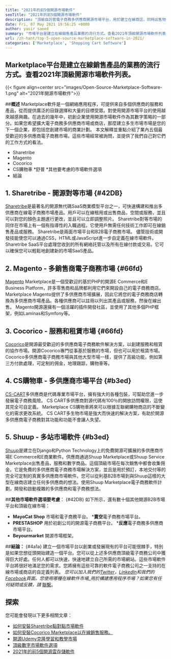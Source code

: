 ```yaml
---
title: "2021年的前5個開源市場軟件" 
seoTitle: "2021年的前5個開源市場軟件" 
description: "頂級自託管電子商務多供應商開源市場平台，用於建立在線商店，同時出售物理和數字產品。" 
date: Fri, 07 May 2021 19:56:25 +0000
author: yasir saeed
summary: "市場平台是建立在線銷售產品業務的流行方式。查看2021年頂級開源市場軟件列表。" 
url: /zh-hant/top-5-open-source-marketplace-software-in-2021/
categories: ['Marketplace', 'Shopping Cart Software']
---
```


## Marketplace平台是建立在線銷售產品的業務的流行方式。查看2021年頂級開源市場軟件列表。

{{< figure align=center src="images/Open-Source-Marketplace-Software-1.png" alt="2021年開源市場軟件">}}


##**概述**
Marketplace軟件是一個網絡應用程序，可提供來自多個供應商的服務和產品，從而提供廣泛的目錄選擇和大量的目標受眾。對使用開源市場平台的使用越來越感興趣。在過去的幾年中，初創企業使用開源市場軟件作為其數字策略的一部分。如果您希望擴大電子商務多供應商市場或商店，那麼建立多生市場市場是您的下一個企業，即包括您創建市場的商業計劃。
本文解釋並重點介紹了業內五個最受歡迎的多供應商電子商務市場，這些市場經常被詢問，並提供了我們自己對它們的工作方式的看法。
  * Sharetribe
  * Magento
  * Cocorico
  * CS購物車
  *舒普
  *其他要考慮的市場軟件選項
  * 結論

## 1.  **Sharetribe**   - 開源**對等市場**   {#42DB}
[Sharetribe][1]是最著名的開源無代碼SaaS商業模型平台之一，可快速構建和推出多供應商在線電子商務市場產品。用戶可以在線租用或出售商品，空間或服務，並且可以對您的顏色主題進行更改，並且可以立即調整照片。 Sharetribe對等市場的同伴在市場上有一個有指導性的入職過程。它使用戶無需任何技術工作即可在線銷售產品或服務。 Sharetribe是兩面市場平台和B2B電子商務市場。
儘管技術或開發技能使您可以通過CSS，HTML或JavaScript進一步自定義在線市場軟件。 Sharetribe SaaS平台處理您收到的所有網絡託管以及所有在線付款或交易。它可以確保您可以輕鬆地創建新的市場SaaS產品。

## 2.  **Magento**   - 多銷售商電子商務市場 {#66fd}
[Magento][2] Marketplace是一個受歡迎的基於PHP的開源E Commerce和E Business Platform，許多零售商和品牌都利用它們來開設自己的電子商務商店。 Marketplace Magento提供了多供應商市場擴展，因此它將您的電子商務商店轉換為多供應商市場產品。各種供應商可以註冊以列出其產品或服務，然後在線出售。 Magento開源還擁有一個活躍的插件開發社區，並使用了其他多個PHP框架，例如Laminas和Symfony等。

## 3.  **Cocorico**   - 服務和租賃市場 {#66fd}
[Cocorico][3]是開源最受歡迎的多供應商電子商務軟件解決方案，以創建服務和租賃的協作市場。開源Cocorico專門從事基於服務的市場，但也可以用於租賃市場。 Cocorico多供應商電子商務市場與其他大型市場一樣，提供了高級功能，例如第三方付款處理，可定制的佣金，地理跟踪，購物車等。

## 4. **CS購物車**   - 多供應商市場平台 {#b3ed}
[CS-CART][4]多供應商是代碼專業市場平台，擁有強大的各種包裝，可幫助您進一步發展電子商務風險。 CS CART多供應商對源代碼有100％的開放訪問權限，這使其完全可自定義。 Marketplace CS購物車將來可以根據互聯網購物商店的不斷變化的需求更改系統。 CS CART多生物市場是強大而快速的解決方案，有助於開源多供應商電子商務對其功能和功能不會讓人失望。

## 5.  **Shuup**   - 多站市場軟件 {#b3ed}
[Shuup][5]是建立在Django和Python Technology上的免費開源可擴展的多供應商市場E Commerce和E商業軟件。供應商通過Shuup Marketplace或Shuup Service Marketplace出售產品，服務和數字商品。這個頂級市場在每次銷售中都會收集佣金。它是免費的多供應商電子商務市場解決方案，並且是用於預訂，本地交付等的完全可定制的真實多供應商市場軟件。您可以從利基B2B市場到與Shuup這樣的大型在線商店建立任何多供應商的想法。使用Shuup Marketplace電子商務軟件計劃，開發和啟動複雜的多供應商和電子商務想法。

##**其他市場軟件選項要考慮**： {#42DB}
如下所示，還有數十個其他開源B2B市場平台和頂級在線市場：
  * **MayoCat Shop** 市場和電子商務平台。
 ***賣空**電子商務市場平台。
  * **PRESTASHOP** 用於初創公司的開源電子商務平台。
 ***反應**電子商務多供應商市場平台。
  * **Beyourmarket** 開源市場框架。

##**結論：**   {#4a1a}
建立一個市場平台以創業或發展現有的平台可能很棘手，特別是如果您想從頭開始建造一個平台。您可以從上述多供應商頂級電子商務公司中獲得巨大好處。任何人都可以快速，快速地建立自己所需的市場網站。這些市場軟件平台將很好地滿足您的需求。您將擁有這些可靠的軟件電子商務公司之一支持的在線市場或商店的自定義列表。
_您可以加入我們的[Twitter][6]，[LinkedIn][7]和我們的[Facebook][8]頁面。您使用哪種在線軟件市場_用於構建應用程序市場？如果您有任何疑問或反饋，請_ [聯繫][9]。

## 探索
您可能會發現以下更多相關文章：
  * [如何安裝Sharetribe點對點市場軟件][10]
  * [如何安裝Cocorico Marketplace以在線銷售服務。][11]
  * [開源Udemy克隆學習和教學市場][12]
  * [頂級數字市場軟件選項][13]
  * [2021年的前5個開源雲存儲軟件][14]

  
[1]: https://www.sharetribe.com/
[2]: https://magento.com/
[3]: https://www.cocorico.io/en/
[4]: https://www.cs-cart.com/
[5]: https://www.shuup.com/
[6]: https://twitter.com/containerize_co
[7]: https://www.linkedin.com/company/containerize/
[8]: http://facebook.com/containerize
[9]: mailto:yasir.saeed@aspose.com
[10]: https://products.containerize.com/marketplace/sharetribe/
[11]: https://products.containerize.com/marketplace/cocorico/
[12]: https://products.containerize.com/marketplace/edurge/
[13]: https://products.containerize.com/marketplace/
[14]: https://blog.containerize.com/backup-and-sync-software/top-5-open-source-cloud-storage-software-in-2021/
